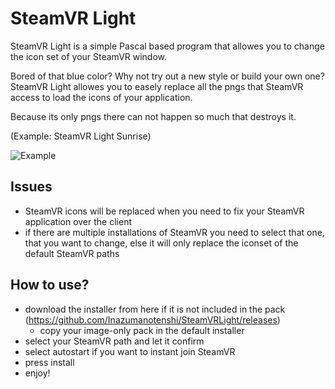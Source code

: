 # SteamVR Light

SteamVR Light is a simple Pascal based program that allowes you to change the icon set of your SteamVR window.

Bored of that blue color? Why not try out a new style or build your own one?
SteamVR Light allowes you to easely replace all the pngs that SteamVR access to load the icons of your application.

Because its only pngs there can not happen so much that destroys it.

(Example: SteamVR Light Sunrise)

![Example](https://github.com/user-attachments/assets/cb785c58-012f-44b2-bb90-6de08f22ee12)


## Issues

- SteamVR icons will be replaced when you need to fix your SteamVR application over the client
- if there are multiple installations of SteamVR you need to select that one, that you want to change, else it will only replace the iconset of the default SteamVR paths

## How to use?

- download the installer from here if it is not included in the pack (https://github.com/Inazumanotenshi/SteamVRLight/releases)
  - copy your image-only pack in the default installer
- select your SteamVR path and let it confirm
- select autostart if you want to instant join SteamVR
- press install
- enjoy!
